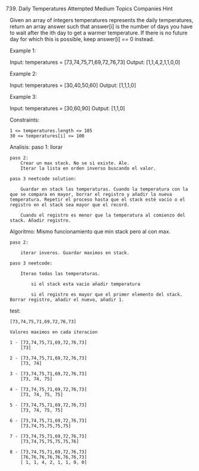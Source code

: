 739. Daily Temperatures
Attempted
Medium
Topics
Companies
Hint

Given an array of integers temperatures represents the daily temperatures, return an array answer such that answer[i] is the number of days you have to wait after the ith day to get a warmer temperature. If there is no future day for which this is possible, keep answer[i] == 0 instead.

 

Example 1:

Input: temperatures = [73,74,75,71,69,72,76,73]
Output: [1,1,4,2,1,1,0,0]

Example 2:

Input: temperatures = [30,40,50,60]
Output: [1,1,1,0]

Example 3:

Input: temperatures = [30,60,90]
Output: [1,1,0]

 

Constraints:

    1 <= temperatures.length <= 105
    30 <= temperatures[i] <= 100


Analisis:
    paso 1:
        llorar

    paso 2:
        Crear un max stack. No se si existe. Ale.
        Iterar la lista en orden inverso buscando el valor. 

    paso 3 neetcode solution:

        Guardar en stack las temperaturas. Cuando la temperatura con la que se compara en mayor, borrar el registro y añadir la nueva temperatura. Repetir el proceso hasta que el stack esté vacío o el registro en el stack sea mayor que el record.

        Cuando el registro es menor que la temperatura al comienzo del stack. Añadir registro.

Algoritmo:
    Mismo funcionamiento que min stack pero al con max.

    paso 2:

        iterar inveros. Guardar maximos en stack.

    paso 3 neetcode:

        Iterao todas las temperaturas.

            si el stack esta vacio añadir temperatura

            si el registro es mayor que el primer elemento del stack. Borrar registro, añadir el nuevo, añadir 1.

test:

    [73,74,75,71,69,72,76,73]

    Valores maximos en cada iteracion

    1 - [73,74,75,71,69,72,76,73]
        [73]

    2 - [73,74,75,71,69,72,76,73]
        [73, 74]

    3 - [73,74,75,71,69,72,76,73]
        [73, 74, 75]

    4 - [73,74,75,71,69,72,76,73]
        [73, 74, 75, 75]

    5 - [73,74,75,71,69,72,76,73]
        [73, 74, 75, 75]

    6 - [73,74,75,71,69,72,76,73]
        [73,74,75,75,75,75]

    7 - [73,74,75,71,69,72,76,73]
        [73,74,75,75,75,75,76]

    8 - [73,74,75,71,69,72,76,73]
        [76,76,76,76,76,76,76,73]
        [ 1, 1, 4, 2, 1, 1, 0, 0]